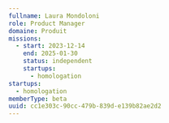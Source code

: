 ```yaml
---
fullname: Laura Mondoloni
role: Product Manager
domaine: Produit
missions:
  - start: 2023-12-14
    end: 2025-01-30
    status: independent
    startups:
      - homologation
startups:
  - homologation
memberType: beta
uuid: cc1e303c-90cc-479b-839d-e139b82ae2d2
---
```

